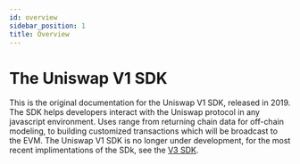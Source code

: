 ```yaml
---
id: overview
sidebar_position: 1
title: Overview
---
```


# The Uniswap V1 SDK

This is the original documentation for the Uniswap V1 SDK, released in 2019. The SDK helps developers interact with the Uniswap protocol in any javascript environment. Uses range from returning chain data for off-chain modeling, to building customized transactions which will be broadcast to the EVM. The Uniswap V1 SDK is no longer under development, for the most recent implimentations of the SDk, see the [V3 SDK](../introduction).
